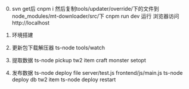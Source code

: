 0. svn get后
cnpm i
然后复制tools/updater/override/下的文件到node_modules/mt-downloader/src/下
cnpm run dev 运行
浏览器访问 http://localhost 

0. 环境搭建


1. 更新包下载解压器
ts-node tools/watch

2. 提取数据
ts-node pickup tw2 item
craft
monster
setopt

3. 发布数据
ts-node deploy file server/test.js frontend/js/main.js
ts-node deploy db tw2 item
ts-node deploy restart